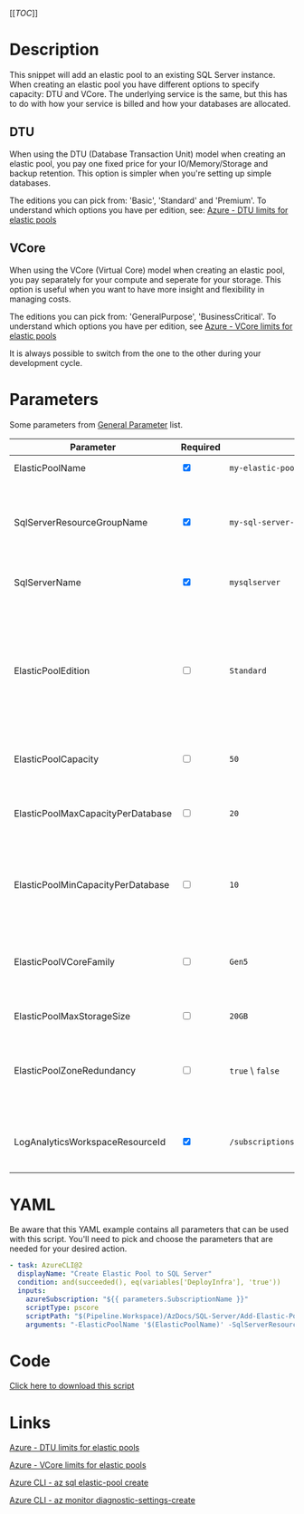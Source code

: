 [[_TOC_]]

# Description

This snippet will add an elastic pool to an existing SQL Server instance. When creating an elastic pool you have different options to specify capacity: DTU and VCore. The underlying service is the same, but this has to do with how your service is billed and how your databases are allocated.

## DTU

When using the DTU (Database Transaction Unit) model when creating an elastic pool, you pay one fixed price for your IO/Memory/Storage and backup retention. This option is simpler when you're setting up simple databases.

The editions you can pick from: 'Basic', 'Standard' and 'Premium'. To understand which options you have per edition, see: [Azure - DTU limits for elastic pools](https://docs.microsoft.com/en-us/azure/azure-sql/database/resource-limits-dtu-elastic-pools)

## VCore

When using the VCore (Virtual Core) model when creating an elastic pool, you pay separately for your compute and seperate for your storage. This option is useful when you want to have more insight and flexibility in managing costs.

The editions you can pick from: 'GeneralPurpose', 'BusinessCritical'. To understand which options you have per edition, see [Azure - VCore limits for elastic pools](https://docs.microsoft.com/en-us/azure/azure-sql/database/resource-limits-vcore-elastic-pools)

It is always possible to switch from the one to the other during your development cycle.

# Parameters

Some parameters from [General Parameter](/Azure/Azure-CLI-Snippets) list.

| Parameter                         | Required                        | Example Value                                                                                                                                   | Description                                                                                                                                                            |
| --------------------------------- | ------------------------------- | ----------------------------------------------------------------------------------------------------------------------------------------------- | ---------------------------------------------------------------------------------------------------------------------------------------------------------------------- |
| ElasticPoolName                   | <input type="checkbox" checked> | `my-elastic-pool`                                                                                                                               | The name of the elastic pool.                                                                                                                                          |
| SqlServerResourceGroupName        | <input type="checkbox" checked> | `my-sql-server-resource-group`                                                                                                                  | The resourcegroup where your sql server resides in for which you're making an elastic pool.                                                                            |
| SqlServerName                     | <input type="checkbox" checked> | `mysqlserver`                                                                                                                                   | The name of the SQL Server resource.                                                                                                                                   |
| ElasticPoolEdition                | <input type="checkbox">         | `Standard`                                                                                                                                      | The elastic pool edition. When using DTU's pick from: 'Basic', 'Standard' and 'Premium'. When working with VCores, pick from: 'GeneralPurpose' and 'BusinessCritical'. |
| ElasticPoolCapacity               | <input type="checkbox">         | `50`                                                                                                                                            | The capacity of the pool in DTU's or VCores.                                                                                                                           |
| ElasticPoolMaxCapacityPerDatabase | <input type="checkbox">         | `20`                                                                                                                                            | The max capacity in DTU's or VCores any one database in the pool can consume.                                                                                          |
| ElasticPoolMinCapacityPerDatabase | <input type="checkbox">         | `10`                                                                                                                                            | The minimum capacity in DTU's or VCores each database in the pool is guaranteed.                                                                                       |
| ElasticPoolVCoreFamily            | <input type="checkbox">         | `Gen5`                                                                                                                                          | The compute generation component when using VCores. You can pick from: 'Gen5' and 'Gen4'.                                                                              |
| ElasticPoolMaxStorageSize         | <input type="checkbox">         | `20GB`                                                                                                                                          | The max storage size.                                                                                                                                                  |
| ElasticPoolZoneRedundancy         | <input type="checkbox">         | `true` \ `false`                                                                                                                                | To enable zone redundancy for the pool. NOTE: Not for all editions zone redundancy can be enabled.                                                                     |
| LogAnalyticsWorkspaceResourceId   | <input type="checkbox" checked> | `/subscriptions/<subscriptionid>/resourceGroups/<resourcegroup>/providers/Microsoft.OperationalInsights/workspaces/<loganalyticsworkspacename>` | The Log Analytics Workspace the diagnostic setting will be linked to.                                                                                                  |

# YAML

Be aware that this YAML example contains all parameters that can be used with this script. You'll need to pick and choose the parameters that are needed for your desired action.

```yaml
- task: AzureCLI@2
  displayName: "Create Elastic Pool to SQL Server"
  condition: and(succeeded(), eq(variables['DeployInfra'], 'true'))
  inputs:
    azureSubscription: "${{ parameters.SubscriptionName }}"
    scriptType: pscore
    scriptPath: "$(Pipeline.Workspace)/AzDocs/SQL-Server/Add-Elastic-Pool-To-SQL-Server.ps1"
    arguments: "-ElasticPoolName '$(ElasticPoolName)' -SqlServerResourceGroupName '$(SqlServerResourceGroupName)' -SqlServerName '$(SqlServerName)' -ElasticPoolEdition '$(ElasticPoolEdition)' -ElasticPoolCapacity '$(ElasticPoolCapacity)' -ElasticPoolMaxCapacityPerDatabase '$(ElasticPoolMaxCapacityPerDatabase)' -ElasticPoolMinCapacityPerDatabase '$(ElasticPoolMinCapacityPerDatabase)' -ElasticPoolVCoreFamily '$(ElasticPoolVCoreFamily)' -ElasticPoolMaxStorageSize '$(ElasticPoolMaxStorageSize)' -ElasticPoolZoneRedundancy '$(ElasticPoolZoneRedundancy)' -LogAnalyticsWorkspaceResourceId '$(LogAnalyticsWorkspaceResourceId)' -ResourceTags $(ResourceTags)"
```

# Code

[Click here to download this script](../../../../src/SQL-Server/Add-Elastic-Pool-To-SQL-Server.ps1)

# Links

[Azure - DTU limits for elastic pools](https://docs.microsoft.com/en-us/azure/azure-sql/database/resource-limits-dtu-elastic-pools)

[Azure - VCore limits for elastic pools](https://docs.microsoft.com/en-us/azure/azure-sql/database/resource-limits-vcore-elastic-pools)

[Azure CLI - az sql elastic-pool create](https://docs.microsoft.com/en-us/cli/azure/sql/elastic-pool?view=azure-cli-latest#az_sql_elastic_pool_create)

[Azure CLI - az monitor diagnostic-settings-create](https://docs.microsoft.com/nl-nl/cli/azure/monitor/diagnostic-settings?view=azure-cli-latest#az_monitor_diagnostic_settings_create)
